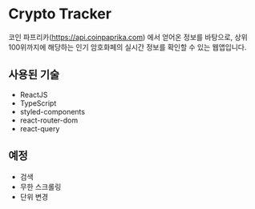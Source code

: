 # Crypto Tracker

코인 파프리카(https://api.coinpaprika.com) 에서 얻어온 정보를 바탕으로, 상위 100위까지에 해당하는 인기 암호화페의 실시간 정보를 확인할 수 있는 웹앱입니다.

## 사용된 기술
- ReactJS
- TypeScript
- styled-components
- react-router-dom
- react-query


## 예정
- 검색
- 무한 스크롤링
- 단위 변경
